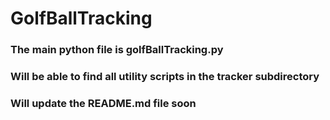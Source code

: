 # GolfBallTracking

### The main python file is golfBallTracking.py
### Will be able to find all utility scripts in the tracker subdirectory
### Will update the README.md file soon
